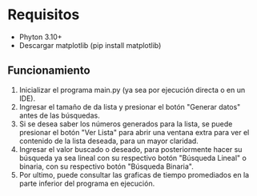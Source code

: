# Requisitos
- Phyton 3.10+
- Descargar matplotlib (pip install matplotlib)

## Funcionamiento
1. Inicializar el programa main.py (ya sea por ejecución directa o en un IDE).
2. Ingresar el tamaño de da lista y presionar el botón "Generar datos" antes de las búsquedas.
3. Si se desea saber los números generados para la lista, se puede presionar el botón "Ver Lista" para abrir una ventana extra para ver el contenido de la lista deseada, para un mayor claridad.
4. Ingresar el valor buscado o deseado, para posteriormente hacer su búsqueda ya sea lineal con su respectivo botón "Búsqueda Lineal" o binaria, con su respectivo botón "Búsqueda Binaria".
5. Por ultimo, puede consultar las graficas de tiempo promediados en la parte inferior del programa en ejecución.

